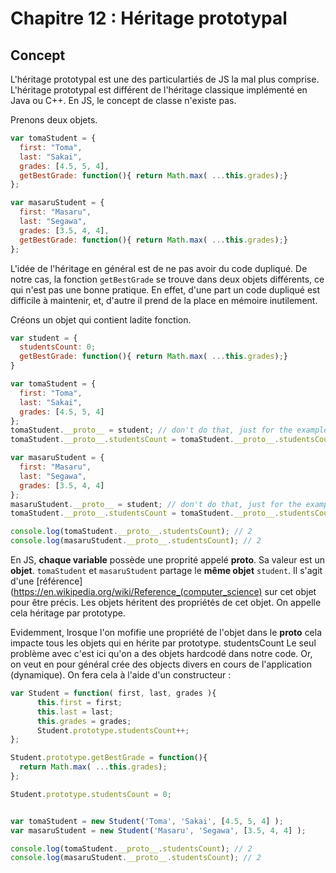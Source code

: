 # Chapitre 12 : Héritage prototypal

## Concept


L'héritage prototypal est une des particulartiés de JS la mal plus comprise. L'héritage prototypal est différent de l'héritage classique implémenté en Java ou C++. En JS, le concept de classe n'existe pas.

Prenons deux objets.
```js
var tomaStudent = {
  first: "Toma",
  last: "Sakai",
  grades: [4.5, 5, 4],
  getBestGrade: function(){ return Math.max( ...this.grades);}
};

var masaruStudent = {
  first: "Masaru",
  last: "Segawa",
  grades: [3.5, 4, 4],
  getBestGrade: function(){ return Math.max( ...this.grades);}
};
```
L'idée de l'héritage en général est de ne pas avoir du code dupliqué. De notre cas, la fonction `getBestGrade` se trouve dans deux objets différents, ce qui n'est pas une bonne pratique. En effet, d'une part un code dupliqué est difficile à maintenir, et, d'autre il prend de la place en mémoire inutilement.

Créons un objet qui contient ladite fonction.

```js
var student = {
  studentsCount: 0;
  getBestGrade: function(){ return Math.max( ...this.grades);}
}

var tomaStudent = {
  first: "Toma",
  last: "Sakai",
  grades: [4.5, 5, 4]
};
tomaStudent.__proto__ = student; // don't do that, just for the example
tomaStudent.__proto__.studentsCount = tomaStudent.__proto__.studentsCount+1;

var masaruStudent = {
  first: "Masaru",
  last: "Segawa",
  grades: [3.5, 4, 4]
};
masaruStudent.__proto__ = student; // don't do that, just for the example
tomaStudent.__proto__.studentsCount = tomaStudent.__proto__.studentsCount+1;

console.log(tomaStudent.__proto__.studentsCount); // 2
console.log(masaruStudent.__proto__.studentsCount); // 2
```

En JS, **chaque variable** possède une proprité appelé __proto__. Sa valeur est un **objet**. `tomaStudent` et `masaruStudent` partage le **même objet** `student`. Il s'agit d'une [référence](https://en.wikipedia.org/wiki/Reference_(computer_science) sur cet objet pour être précis. Les objets héritent des propriétés de cet objet. On appelle cela héritage par prototype.

Evidemment, lrosque l'on mofifie une propriété de l'objet dans le __proto__ cela impacte tous les objets qui en hérite par prototype. studentsCount Le seul problème avec c'est ici qu'on a des objets hardcodé dans notre code. Or, on veut en pour général crée des objects divers en cours de l'application (dynamique). On fera cela à l'aide d'un constructeur :

```js
var Student = function( first, last, grades ){
      this.first = first;
      this.last = last;
      this.grades = grades;
      Student.prototype.studentsCount++;
};

Student.prototype.getBestGrade = function(){
  return Math.max( ...this.grades);
};

Student.prototype.studentsCount = 0;


var tomaStudent = new Student('Toma', 'Sakai', [4.5, 5, 4] );
var masaruStudent = new Student('Masaru', 'Segawa', [3.5, 4, 4] );

console.log(tomaStudent.__proto__.studentsCount); // 2
console.log(masaruStudent.__proto__.studentsCount); // 2

```